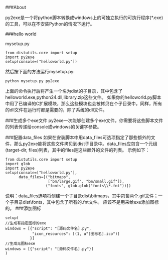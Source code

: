 ###About

py2exe是一个将python脚本转换成windows上的可独立执行的可执行程序(*.exe)的工具，可以在不安装Python的情况下运行。

###hello world

mysetup.py
```
from distutils.core import setup
import py2exe
setup(console=["helloworld.py"]) 
```
然后按下面的方法运行mysetup.py:

    python mysetup.py py2exe

上面的命令执行后将产生一个名为dist的子目录，其中包含了helloworld.exe,python24.dll,library.zip这些文件。
如果你的helloworld.py脚本中用了已编译的C扩展模块，那么这些模块也会被拷贝在个子目录中，同样，所有的dll文件在运行时都是需要的，除了系统的dll文件。

###生成多个exe文件
py2exe一次能够创建多个exe文件，你需要将这些脚本文件的列表传递给console或windows的关键字参数。

###配置data_files
如果在安装脚本中用data_files可选项指定了那些额外的文件，那么py2exe能将这些文件拷贝到dist子目录中。data_files应包含一个元组(target-dir, files)列表，其中的files是这些额外的文件的列表。
示例如下：

    from distutils.core import setup
    import glob
    import py2exe 
    setup(console=["helloworld.py"],
          data_files=[("bitmaps",
                       ["bm/large.gif", "bm/small.gif"]),
                      ("fonts", glob.glob("fonts\\*.fnt"))])

说明：data_files选项将创建一个子目录dist\bitmaps，其中包含两个.gif文件；一个子目录dist\fonts，其中包含了所有的.fnt文件。
应该不是用来给exe添加图标的。
###添加图标

    setup(
    //生成有指定图标的exe
    windows = [{"script": "[源码文件名].py",
                "icon_resources": [(1, u"[图标名].ico")]
               }]
    //生成无图标exe
    windows = [{"script": "[源码文件名].py"}]
    )
